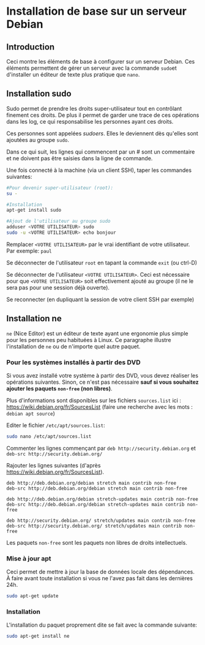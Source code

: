 # Installation de base sur un serveur Debian

## Introduction
Ceci montre les éléments de base à configurer sur un serveur Debian. Ces éléments permettent de gérer un serveur avec la commande `sudo`et d'installer un éditeur de texte plus pratique que `nano`.


## Installation sudo
Sudo permet de prendre les droits super-utilisateur tout en contrôlant finement ces droits. De plus il permet de garder une trace de ces opérations dans les log, ce qui responsabilise les personnes ayant ces droits.

Ces personnes sont appelées *sudoers*. Elles le deviennent dès qu'elles sont ajoutées au groupe `sudo`.

Dans ce qui suit, les lignes qui commencent par un # sont un commentaire et
ne doivent pas être saisies dans la ligne de commande.

Une fois connecté à la machine (via un client SSH), taper les commandes suivantes:

```bash
#Pour devenir super-utilisateur (root):
su -

#Installation
apt-get install sudo

#Ajout de l'utilisateur au groupe sudo
adduser <VOTRE UTILISATEUR> sudo
sudo -u <VOTRE UTILISATEUR> echo bonjour
```

Remplacer `<VOTRE UTILISATEUR>` par le vrai identifiant de votre utilisateur. Par exemple: `paul`

Se déconnecter de l'utilisateur `root` en tapant la commande `exit` (ou ctrl-D)

Se déconnecter de l'utilisateur `<VOTRE UTILISATEUR>`. Ceci est nécessaire pour que `<VOTRE UTILISATEUR>` soit effectivement ajouté au groupe (il ne le sera pas pour une session déjà ouverte).

Se reconnecter (en dupliquant la session de votre client SSH par exemple)

## Installation ne

`ne` (Nice Editor) est un éditeur de texte ayant une ergonomie plus simple pour les personnes peu habituées à Linux. Ce paragraphe illustre l'installation de `ne` ou de n'importe quel autre paquet.

### Pour les systèmes installés à partir des DVD

Si vous avez installé votre système à partir des DVD, vous devez réaliser les opérations suivantes. Sinon, ce n'est pas nécessaire **sauf si vous souhaitez ajouter les paquets `non-free` (non libres)**.

Plus d'informations sont disponibles sur les fichiers `sources.list` ici : https://wiki.debian.org/fr/SourcesList (faire une recherche avec les mots : `debian apt source`)

Editer le fichier `/etc/apt/sources.list`:

```bash
sudo nano /etc/apt/sources.list
```
Commenter les lignes commençant par `deb http://security.debian.org` et `deb-src http://security.debian.org/`

Rajouter les lignes suivantes (d'après https://wiki.debian.org/fr/SourcesList).

```
deb http://deb.debian.org/debian stretch main contrib non-free
deb-src http://deb.debian.org/debian stretch main contrib non-free

deb http://deb.debian.org/debian stretch-updates main contrib non-free
deb-src http://deb.debian.org/debian stretch-updates main contrib non-free

deb http://security.debian.org/ stretch/updates main contrib non-free
deb-src http://security.debian.org/ stretch/updates main contrib non-free
```

Les paquets `non-free` sont les paquets non libres de droits intellectuels.

### Mise à jour apt

Ceci permet de mettre à jour la base de données locale des dépendances. À faire avant toute installation si vous ne l'avez pas fait dans les dernières 24h.

```bash
sudo apt-get update
```

### Installation

L'installation du paquet proprement dite se fait avec la commande suivante:

```bash
sudo apt-get install ne
```
